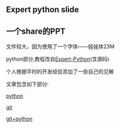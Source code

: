 Expert python slide
----

一个share的PPT
---

文件较大，因为使用了一个字体——娃娃体23M

python部分,教程改自[Expert-Python](https://github.com/dongweiming/Expert-Python)(含源码)

个人根据平时的开发经验添加了一些自己的见解

文章包含如下部分:

[python](http://duoduo369.github.io/chatter/)

[git](http://duoduo369.github.io/chatter/git.html)

[git+python](http://duoduo369.github.io/chatter/python.html)
